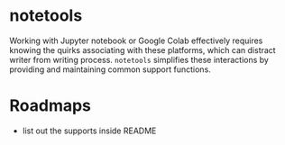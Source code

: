 notetools
=========

Working with Jupyter notebook or Google Colab effectively requires knowing the quirks associating with these platforms, which can distract writer from writing process. `notetools` simplifies these interactions by providing and maintaining common support functions.


Roadmaps
========
- list out the supports inside README
